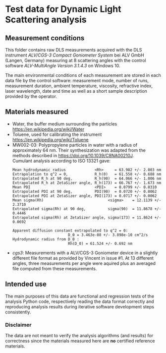 # Test data for Dynamic Light Scattering analysis

## Measurement conditions

This folder contains raw DLS measurements acquired with the DLS instrument *ALV/CGS-3 Compact Goniometer System* bei ALV GmbH (Langen, Germany) measuring at 8 scattering angles with the control software *ALV-MultiAngle Version 3.1.4.3* on Windows 10.

The main environmental conditions of each measurement are stored in each data file by the control software: measurement mode, number of runs, measurement duration, ambient temperature, viscosity, refractive index, laser wavelength, date and time as well as a short sample description provided by the operator.

## Materials measured

- Water, the buffer medium surrounding the particles  
  https://en.wikipedia.org/wiki/Water
- Toluene, used for calibrating the instrument  
  https://en.wikipedia.org/wiki/Toluene
- MW002-03: Polypropylene particles in water with a radius of approximately 64 nm.
  Their synthesization was adapted from the methods described in https://doi.org/10.1039/C8NA00210J.  
  Cumulant analysis according to ISO 13321 gave:
  ```
  Mean hydrodynamic radius             <Rh>     = 63.982 +/- 2.003 nm 
  Extrapolation to q^2 = 0,            R_h(0)   = 61.558 +/- 0.688 nm 
  Extrapolated R_h at 90 deg,          R_h(90)  = 64.066 +/- 1.006 nm 
  Extrapolated R_h at ZetaSizer angle, R_h(173) = 66.767 +/- 1.673 nm 
  Mean PDI                             <PDI>    = 0.0799 +/- 0.0310 
  Extrapolated PDI at 90 deg,          PDI(90)  = 0.0720 +/- 0.0062 
  Extrapolated PDI at ZetaSizer angle, PDI(173) = 0.0717 +/- 0.0062 
  Mean sigma(Rh)                             <sigma>    = 12.1139 +/- 2.3710 
  Extrapolated sigma(Rh) at 90 deg,          sigma(90)  = 11.8678 +/- 0.4446 
  Extrapolated sigma(Rh) at ZetaSizer angle, sigma(173) = 11.8624 +/- 0.0692 
  
  Apparent diffusion constant extrapolated to q^2 = 0: 
                           D_0 = 3.463e-08 +/- 3.898e-10 cm^2/s 
  Hydrodynamic radius from D_0 :
                           Rh(D_0) = 61.524 +/- 0.692 nm
  ```
- *cgs3*: Measurements with a ALV/CGS-3 Goniometer device in a slightly different file format as provided by Vincent in issue #1. At 13 different angles, three measurements per angle were aquired plus an averaged file computed from these measurements.

## Intended use
The main purposes of this data are functional and regression tests of the analysis Python code, respectively reading the data format correctly and reproducing analysis results during iterative software development steps consistently.

### Disclaimer
The data are not meant to verify the analysis algorithms (and results) for correctness since the materials measured here are **no** certified reference materials.
